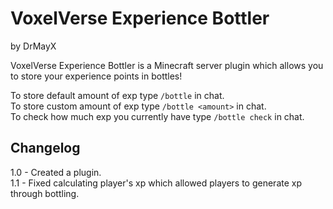 # VoxelVerse Experience Bottler  
by DrMayX

VoxelVerse Experience Bottler is a Minecraft server plugin which allows you to store your experience points in bottles!

To store default amount of exp type `/bottle` in chat.  
To store custom amount of exp type `/bottle <amount>` in chat.  
To check how much exp you currently have type `/bottle check` in chat.  


## Changelog
1.0 - Created a plugin.  
1.1 - Fixed calculating player's xp which allowed players to generate xp through bottling.
